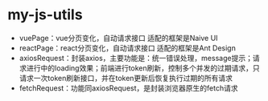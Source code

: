 # my-js-utils

- vuePage：vue分页变化，自动请求接口 适配的框架是Naive UI
- reactPage：react分页变化，自动请求接口 适配的框架是Ant Design
- axiosRequest：封装axios，主要功能是：统一错误处理，message提示；请求进行中的loading效果；前端进行token刷新，控制多个并发的过期请求，只请求一次token刷新接口，并在token更新后恢复执行过期的所有请求
- fetchRequest：功能同axiosRequest，是封装浏览器原生的fetch请求
